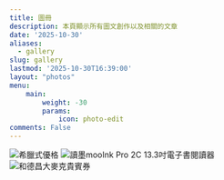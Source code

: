 ```yaml
---
title: 圖冊
description: 本頁顯示所有圖文創作以及相關的文章
date: '2025-10-30'
aliases:
  - gallery
slug: gallery
lastmod: '2025-10-30T16:39:00'
layout: "photos"
menu:
    main:
        weight: -30
        params:
            icon: photo-edit
comments: False
---
```

<gallery>
<!--<img src="" alt="" data-link="" /> -->
<img src="https://scientia-potentia-est.com/wp-content/uploads/2025/10/20251025-希臘式優酪-scaled.webp" alt="希臘式優格" data-link="" />
<img src="https://scientia-potentia-est.com/wp-content/uploads/2025/08/IMG_0400-scaled.webp" alt="讀墨mooInk Pro 2C 13.3吋電子書閱讀器" data-link="https://scientiatw.live/p/readmoo-mooink-pro-2c/" />
<img src="https://scientia-potentia-est.com/wp-content/uploads/2025/10/20251030-和德昌大麥克貴賓券-scaled.webp" alt="和德昌大麥克貴賓券" data-link="" />
</gallery>
